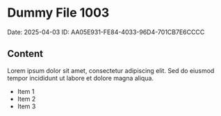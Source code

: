 # Dummy File 1003

Date: 2025-04-03
ID: AA05E931-FE84-4033-96D4-701CB7E6CCCC

## Content

Lorem ipsum dolor sit amet, consectetur adipiscing elit.
Sed do eiusmod tempor incididunt ut labore et dolore magna aliqua.

* Item 1
* Item 2
* Item 3
